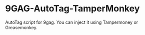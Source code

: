 # 9GAG-AutoTag-TamperMonkey
AutoTag script for 9gag. You can inject it using Tampermoney or Greasemonkey.

